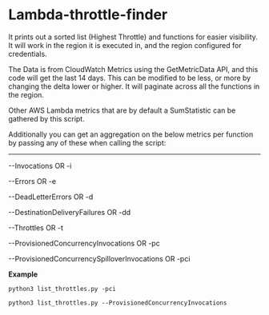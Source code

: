 # Lambda-throttle-finder
It prints out a sorted list (Highest Throttle) and functions for easier visibility. It will work in the region it is executed in, and the region configured for credentials.

The Data is from CloudWatch Metrics using the GetMetricData API, and this code will get the last 14 days. This can be modified to be less, or more by changing the delta lower or higher. 
It will paginate across all the functions in the region.

Other AWS Lambda metrics that are by default a SumStatistic can be gathered by this script.

Additionally you can get an aggregation on the below metrics per function by passing any of these when calling the script:

---
--Invocations OR -i 

--Errors OR -e

--DeadLetterErrors OR -d

--DestinationDeliveryFailures OR -dd

--Throttles OR -t

--ProvisionedConcurrencyInvocations OR -pc

--ProvisionedConcurrencySpilloverInvocations OR -pci

**Example**

```python3 list_throttles.py -pci```

```python3 list_throttles.py --ProvisionedConcurrencyInvocations```
